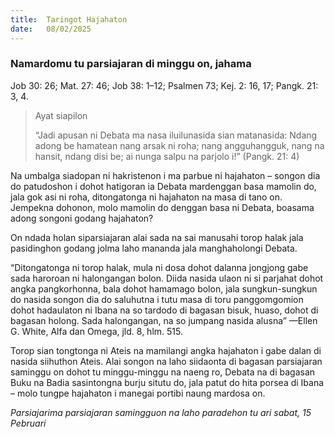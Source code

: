 ```yaml
---
title:  Taringot Hajahaton
date:   08/02/2025
---
```


### Namardomu tu parsiajaran di minggu on, jahama

Job 30: 26; Mat. 27: 46; Job 38: 1–12; Psalmen 73; Kej. 2: 16, 17; Pangk. 21: 3, 4.

> <p>Ayat siapilon</p>
> “Jadi apusan ni Debata ma nasa iluilunasida sian matanasida: Ndang adong be hamatean nang arsak ni roha; nang angguhangguk, nang na hansit, ndang disi be; ai nunga salpu na parjolo i!” (Pangk. 21: 4)

Na umbalga siadopan ni hakristenon i ma parbue ni hajahaton – songon dia do patudoshon i dohot hatigoran ia Debata mardenggan basa mamolin do, jala gok asi ni roha, ditongatonga ni hajahaton na masa di tano on. Jempekna dohonon, molo mamolin do denggan basa ni Debata, boasama adong songoni godang hajahaton?

On ndada holan siparsiajaran alai sada na sai manusahi torop halak jala pasidinghon godang jolma laho mananda jala manghaholongi Debata.

“Ditongatonga ni torop halak, mula ni dosa dohot dalanna jongjong gabe sada haroroan ni halongangan bolon. Diida nasida ulaon ni si parjahat dohot angka pangkorhonna, bala dohot hamamago bolon, jala sungkun-sungkun do nasida songon dia do saluhutna i tutu masa di toru panggomgomion dohot hadaulaton ni Ibana na so tardodo di bagasan bisuk, huaso, dohot di bagasan holong. Sada halongangan, na so jumpang nasida alusna” —Ellen G. White, Alfa dan Omega, jld. 8, hlm. 515.

Torop sian tongtonga ni Ateis na mamilangi angka hajahaton i gabe dalan di nasida siihuthon Ateis. Alai songon na laho siidaonta di bagasan parsiajaran saminggu on dohot tu minggu-minggu na naeng ro, Debata na di bagasan Buku na Badia sasintongna burju situtu do, jala patut do hita porsea di Ibana – molo tungpe hajahaton i manegai portibi naung mardosa on.

_Parsiajarima parsiajaran samingguon na laho paradehon tu ari sabat, 15 Pebruari_